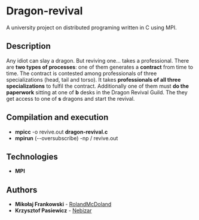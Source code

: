 # Dragon-revival
A university project on distributed programing written in C using MPI.
## Description
Any idiot can slay a dragon. But reviving one... takes a professional. There are **two types of processes**: one of them generates a **contract** from time to time. The contract is contested among professionals of three specializations (head, tail and torso). It takes **professionals of all three specializations** to fulfil the contract. Additionally one of them must **do the paperwork** sitting at one of **b** desks in the Dragon Revival Guild. The they get access to one of **s** dragons and start the revival.
## Compilation and execution
* **mpicc** -o revive.out **dragon-revival.c**
* **mpirun** (--oversubscribe) -np /<number of processes/> revive.out
## Technologies
* **MPI**
## Authors
* **Mikołaj Frankowski** - [RolandMcDoland](https://github.com/RolandMcDoland)
* **Krzysztof Pasiewicz** - [Nebizar](https://github.com/Nebizar) 
